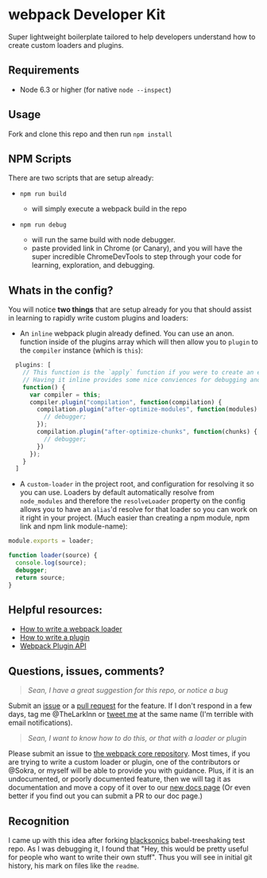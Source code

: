 # webpack Developer Kit
Super lightweight boilerplate tailored to help developers understand how to create custom loaders and plugins. 

## Requirements
* Node 6.3 or higher (for native `node --inspect`)

## Usage
Fork and clone this repo and then run `npm install`

## NPM Scripts
There are two scripts that are setup already: 

* `npm run build`
	* will simply execute a webpack build in the repo

* `npm run debug`
	* will run the same build with node debugger.
	* paste provided link in Chrome (or Canary), and you will have the super incredible ChromeDevTools to step through your code for learning, exploration, and debugging. 

## Whats in the config?
You will notice **two things** that are setup already for you that should assist in learning to rapidly write custom plugins and loaders:

* An `inline` webpack plugin already defined. You can use an anon. function inside of the plugins array which will then allow you to `plugin` to the `compiler` instance (which is `this`):
 
```javascript
  plugins: [
    // This function is the `apply` function if you were to create an external plugin
    // Having it inline provides some nice conviences for debugging and development
    function() {
      var compiler = this;
      compiler.plugin("compilation", function(compilation) {
        compilation.plugin("after-optimize-modules", function(modules) {
          // debugger;
        });
        compilation.plugin("after-optimize-chunks", function(chunks) {
          // debugger;
        })
      });
    }
  ]
```

* A `custom-loader` in the project root, and configuration for resolving it so you can use. Loaders by default automatically resolve from `node_modules` and therefore the `resolveLoader` property on the config allows you to have an `alias`'d resolve for that loader so you can work on it right in your project. (Much easier than creating a npm module, npm link and npm link module-name):

```javascript
module.exports = loader;

function loader(source) {
  console.log(source);
  debugger; 
  return source;
}
```

## Helpful resources: 
* [How to write a webpack loader](https://webpack.github.io/docs/how-to-write-a-loader.html)
* [How to write a plugin](https://github.com/webpack/docs/wiki/How-to-write-a-plugin)
* [Webpack Plugin API](https://webpack.github.io/docs/plugins.html)

## Questions, issues, comments?

> _Sean, I have a great suggestion for this repo, or notice a bug_

Submit an [issue](https://github.com/TheLarkInn/webpack-developer-kit/issues/new) or a [pull request](https://github.com/TheLarkInn/webpack-developer-kit/compare) for the feature. If I don't respond in a few days, tag me @TheLarkInn or [tweet me](https://twitter.com/TheLarkInn) at the same name (I'm terrible with email notifications).

> _Sean, I want to know how to do this, or that with a loader or plugin_

Please submit an issue to [the webpack core repository](https://github.com/webpack/webpack/issues/new). Most times, if you are trying to write a custom loader or plugin, one of the contributors or @Sokra, or myself will be able to provide you with guidance. Plus, if it is an undocumented, or poorly documented feature, then we will tag it as documentation and move a copy of it over to our [new docs page](https://github.com/webpack/webpack.io) (Or even better if you find out you can submit a PR to our doc page.)

## Recognition
I came up with this idea after forking [blacksonics](https://github.com/TheLarkInn/webpack-developer-kit/commits/master/readme.md?author=blacksonic) babel-treeshaking test repo. As I was debugging it, I found that "Hey, this would be pretty useful for people who want to write their own stuff". Thus you will see in initial git history, his mark on files like the `readme`.
